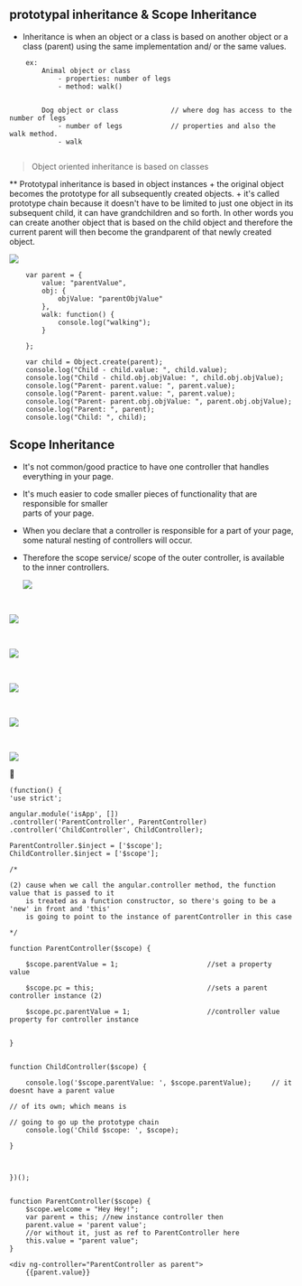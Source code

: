 ## prototypal inheritance & Scope Inheritance

- Inheritance is when an object or a class is based on another object or a class (parent)
  using the same implementation and/ or the same values.

```
    ex: 
        Animal object or class
            - properties: number of legs
            - method: walk() 


        Dog object or class             // where dog has access to the number of legs
            - number of legs            // properties and also the walk method.
            - walk


```

> Object oriented inheritance is based on classes

** Prototypal inheritance is based in object instances
    + the original object becomes the prototype for all subsequently created objects.
    + it's called prototype chain because it doesn't have to be limited to just one
      object in its subsequent child, it can have grandchildren and so forth. In other
      words you can create another object that is based on the child object and therefore
      the current parent will then become the grandparent of that newly created object. 

![](../images/protoinheritance.png)


```
    var parent = {
        value: "parentValue",
        obj: {
            objValue: "parentObjValue"
        },
        walk: function() {
            console.log("walking");
        }
    
    };

    var child = Object.create(parent);
    console.log("Child - child.value: ", child.value);
    console.log("Child - child.obj.objValue: ", child.obj.objValue);
    console.log("Parent- parent.value: ", parent.value);
    console.log("Parent- parent.value: ", parent.value);
    console.log("Parent- parent.obj.objValue: ", parent.obj.objValue);
    console.log("Parent: ", parent);
    console.log("Child: ", child);

```

## Scope Inheritance

- It's not common/good practice to have one controller that handles everything in your page.
- It's much easier to code smaller pieces of functionality that are responsible for smaller   
  parts of your page.
- When you declare that a controller is responsible for a part of your page, some natural 
  nesting of controllers will occur.
- Therefore the scope service/ scope of the outer controller, is available to the inner
  controllers.


  ![](../images/scopeInheritance.png)

<br/>

  ![](../images/scope2.png)




<br/>

  ![](../images/scope3.png)


<br/>

  ![](../images/controllersyntax.png)


<br/>

  ![](../images/scope4.png)


  <br/>

  ![](../images/scope5.png)



:checkered_flag:

```
(function() {
'use strict';

angular.module('isApp', [])
.controller('ParentController', ParentController)
.controller('ChildController', ChildController);

ParentController.$inject = ['$scope'];
ChildController.$inject = ['$scope'];

/*

(2) cause when we call the angular.controller method, the function value that is passed to it
	is treated as a function constructor, so there's going to be a 'new' in front and 'this'
	is going to point to the instance of parentController in this case

*/

function ParentController($scope) {
	
	$scope.parentValue = 1;                      //set a property value
	
	$scope.pc = this;                            //sets a parent controller instance (2)
	
	$scope.pc.parentValue = 1;                   //controller value property for controller instance


}


function ChildController($scope) {

	console.log('$scope.parentValue: ', $scope.parentValue);     // it doesnt have a parent value 
                                                                     // of its own; which means is  
                                                                     // going to go up the prototype chain
	console.log('Child $scope: ', $scope);

}



})();


```
	function ParentController($scope) {
	    $scope.welcome = "Hey Hey!";
	    var parent = this; //new instance controller then
	    parent.value = 'parent value';
	    //or without it, just as ref to ParentController here
	    this.value = "parent value";  
	}
	
	<div ng-controller="ParentController as parent">
		{{parent.value}}


```










